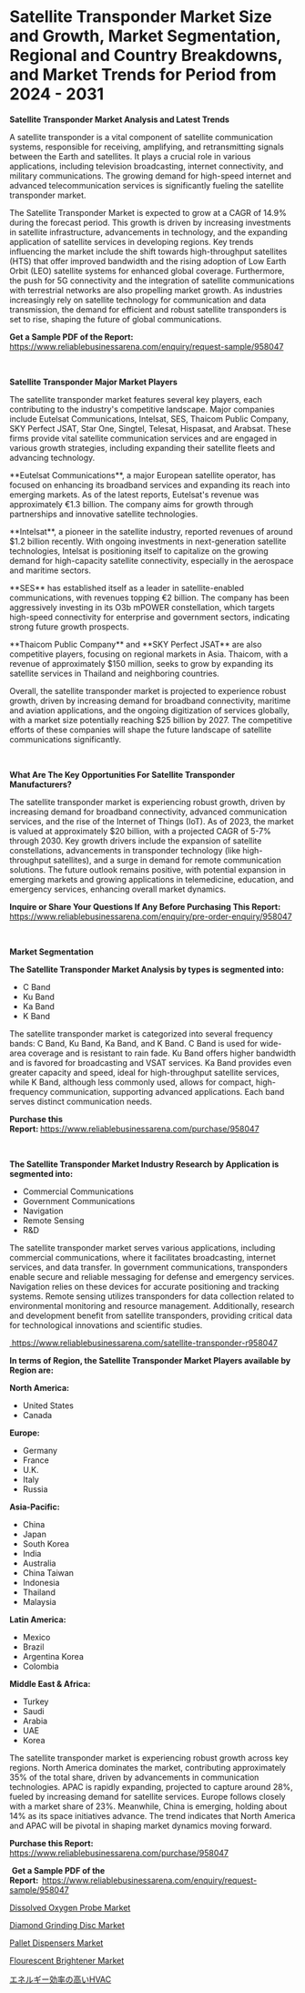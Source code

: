<p><h1>Satellite Transponder Market Size and Growth, Market Segmentation, Regional and Country Breakdowns, and Market Trends for Period from 2024 -  2031</h1></p><p><strong>Satellite Transponder Market Analysis and Latest Trends</strong></p>
<p><p>A satellite transponder is a vital component of satellite communication systems, responsible for receiving, amplifying, and retransmitting signals between the Earth and satellites. It plays a crucial role in various applications, including television broadcasting, internet connectivity, and military communications. The growing demand for high-speed internet and advanced telecommunication services is significantly fueling the satellite transponder market. </p><p>The Satellite Transponder Market is expected to grow at a CAGR of 14.9% during the forecast period. This growth is driven by increasing investments in satellite infrastructure, advancements in technology, and the expanding application of satellite services in developing regions. Key trends influencing the market include the shift towards high-throughput satellites (HTS) that offer improved bandwidth and the rising adoption of Low Earth Orbit (LEO) satellite systems for enhanced global coverage. Furthermore, the push for 5G connectivity and the integration of satellite communications with terrestrial networks are also propelling market growth. As industries increasingly rely on satellite technology for communication and data transmission, the demand for efficient and robust satellite transponders is set to rise, shaping the future of global communications.</p></p>
<p><strong>Get a Sample PDF of the Report:&nbsp;</strong> <a href="https://www.reliablebusinessarena.com/enquiry/request-sample/958047">https://www.reliablebusinessarena.com/enquiry/request-sample/958047</a></p>
<p>&nbsp;</p>
<p><strong>Satellite Transponder Major Market Players</strong></p>
<p><p>The satellite transponder market features several key players, each contributing to the industry's competitive landscape. Major companies include Eutelsat Communications, Intelsat, SES, Thaicom Public Company, SKY Perfect JSAT, Star One, Singtel, Telesat, Hispasat, and Arabsat. These firms provide vital satellite communication services and are engaged in various growth strategies, including expanding their satellite fleets and advancing technology.</p><p>**Eutelsat Communications**, a major European satellite operator, has focused on enhancing its broadband services and expanding its reach into emerging markets. As of the latest reports, Eutelsat's revenue was approximately €1.3 billion. The company aims for growth through partnerships and innovative satellite technologies.</p><p>**Intelsat**, a pioneer in the satellite industry, reported revenues of around $1.2 billion recently. With ongoing investments in next-generation satellite technologies, Intelsat is positioning itself to capitalize on the growing demand for high-capacity satellite connectivity, especially in the aerospace and maritime sectors.</p><p>**SES** has established itself as a leader in satellite-enabled communications, with revenues topping €2 billion. The company has been aggressively investing in its O3b mPOWER constellation, which targets high-speed connectivity for enterprise and government sectors, indicating strong future growth prospects.</p><p>**Thaicom Public Company** and **SKY Perfect JSAT** are also competitive players, focusing on regional markets in Asia. Thaicom, with a revenue of approximately $150 million, seeks to grow by expanding its satellite services in Thailand and neighboring countries.</p><p>Overall, the satellite transponder market is projected to experience robust growth, driven by increasing demand for broadband connectivity, maritime and aviation applications, and the ongoing digitization of services globally, with a market size potentially reaching $25 billion by 2027. The competitive efforts of these companies will shape the future landscape of satellite communications significantly.</p></p>
<p>&nbsp;</p>
<p><strong>What Are The Key Opportunities For Satellite Transponder Manufacturers?</strong></p>
<p><p>The satellite transponder market is experiencing robust growth, driven by increasing demand for broadband connectivity, advanced communication services, and the rise of the Internet of Things (IoT). As of 2023, the market is valued at approximately $20 billion, with a projected CAGR of 5-7% through 2030. Key growth drivers include the expansion of satellite constellations, advancements in transponder technology (like high-throughput satellites), and a surge in demand for remote communication solutions. The future outlook remains positive, with potential expansion in emerging markets and growing applications in telemedicine, education, and emergency services, enhancing overall market dynamics.</p></p>
<p><strong>Inquire or Share Your Questions If Any Before Purchasing This Report:</strong> <a href="https://www.reliablebusinessarena.com/enquiry/pre-order-enquiry/958047">https://www.reliablebusinessarena.com/enquiry/pre-order-enquiry/958047</a></p>
<p>&nbsp;</p>
<p><strong>Market Segmentation</strong></p>
<p><strong>The Satellite Transponder Market Analysis by types is segmented into:</strong></p>
<p><ul><li>C Band</li><li>Ku Band</li><li>Ka Band</li><li>K Band</li></ul></p>
<p><p>The satellite transponder market is categorized into several frequency bands: C Band, Ku Band, Ka Band, and K Band. C Band is used for wide-area coverage and is resistant to rain fade. Ku Band offers higher bandwidth and is favored for broadcasting and VSAT services. Ka Band provides even greater capacity and speed, ideal for high-throughput satellite services, while K Band, although less commonly used, allows for compact, high-frequency communication, supporting advanced applications. Each band serves distinct communication needs.</p></p>
<p><strong>Purchase this Report:&nbsp;</strong><a href="https://www.reliablebusinessarena.com/purchase/958047">https://www.reliablebusinessarena.com/purchase/958047</a></p>
<p>&nbsp;</p>
<p><strong>The Satellite Transponder Market Industry Research by Application is segmented into:</strong></p>
<p><ul><li>Commercial Communications</li><li>Government Communications</li><li>Navigation</li><li>Remote Sensing</li><li>R&D</li></ul></p>
<p><p>The satellite transponder market serves various applications, including commercial communications, where it facilitates broadcasting, internet services, and data transfer. In government communications, transponders enable secure and reliable messaging for defense and emergency services. Navigation relies on these devices for accurate positioning and tracking systems. Remote sensing utilizes transponders for data collection related to environmental monitoring and resource management. Additionally, research and development benefit from satellite transponders, providing critical data for technological innovations and scientific studies.</p></p>
<p><a href="https://www.reliablebusinessarena.com/satellite-transponder-r958047">&nbsp;https://www.reliablebusinessarena.com/satellite-transponder-r958047</a></p>
<p><strong>In terms of Region, the Satellite Transponder Market Players available by Region are:</strong></p>
<p>
    <p> <strong> North America: </strong>
        <ul>
            <li>United States</li>
            <li>Canada</li>
        </ul>
        </p> 
    <p> <strong> Europe: </strong>
        <ul>
            <li>Germany</li>
            <li>France</li>
            <li>U.K.</li>
            <li>Italy</li>
            <li>Russia</li>
        </ul>
        </p> 
    <p> <strong> Asia-Pacific: </strong>
        <ul>
            <li>China</li>
            <li>Japan</li>
            <li>South Korea</li>
            <li>India</li>
            <li>Australia</li>
            <li>China Taiwan</li>
            <li>Indonesia</li>
            <li>Thailand</li>
            <li>Malaysia</li>
        </ul>
        </p> 
    <p> <strong> Latin America: </strong>
        <ul>
            <li>Mexico</li>
            <li>Brazil</li>
            <li>Argentina Korea</li>
            <li>Colombia</li>
        </ul>
        </p> 
    <p> <strong> Middle East & Africa: </strong>
        <ul>
            <li>Turkey</li>
            <li>Saudi</li>
            <li>Arabia</li>
            <li>UAE</li>
            <li>Korea</li>
        </ul>
    </p>
    </p>
<p><p>The satellite transponder market is experiencing robust growth across key regions. North America dominates the market, contributing approximately 35% of the total share, driven by advancements in communication technologies. APAC is rapidly expanding, projected to capture around 28%, fueled by increasing demand for satellite services. Europe follows closely with a market share of 23%. Meanwhile, China is emerging, holding about 14% as its space initiatives advance. The trend indicates that North America and APAC will be pivotal in shaping market dynamics moving forward.</p></p>
<p><strong>Purchase this Report: </strong><a href="https://www.reliablebusinessarena.com/purchase/958047">https://www.reliablebusinessarena.com/purchase/958047</a></p>
<p>&nbsp;<strong>Get a Sample PDF of the Report:&nbsp;&nbsp;</strong><a href="https://www.reliablebusinessarena.com/enquiry/request-sample/958047">https://www.reliablebusinessarena.com/enquiry/request-sample/958047</a></p>
<p><strong></strong></p>
<p><p><a href="https://www.linkedin.com/pulse/insights-dissolved-oxygen-probe-market-share-competitive-q59te?trackingId=FUglwwEvRNqSUc4aRS2qQw%3D%3D">Dissolved Oxygen Probe Market</a></p><p><a href="https://medium.com/@laishakutch/the-growth-of-the-diamond-grinding-disc-market-has-been-significant-driven-by-various-critical-5041aa59cb2e">Diamond Grinding Disc Market</a></p><p><a href="https://www.linkedin.com/pulse/global-pallet-dispensers-market-focus-application-end-use-ahoge?trackingId=Le%2FJne7vSWy3QYqBSEf5jg%3D%3D">Pallet Dispensers Market</a></p><p><a href="https://issuu.com/reportprime-2/docs/flourescent-brightener-market-size-_1c5e886ec1ed62">Flourescent Brightener Market</a></p><p><a href="https://medium.com/@vvjajdat22/energy-efficient-hvac-market-%E3%81%AF-%E3%82%B3%E3%82%B9%E3%83%88%E7%AE%A1%E7%90%86%E3%81%A8%E5%8A%B9%E7%8E%87%E5%90%91%E4%B8%8A%E3%82%92%E5%84%AA%E5%85%88%E3%81%97%E3%81%BE%E3%81%99-%E3%81%95%E3%82%89%E3%81%AB-%E5%A0%B1%E5%91%8A%E6%9B%B8%E3%81%AF%E5%B8%82%E5%A0%B4%E3%81%AE%E9%9C%80%E8%A6%81%E9%9D%A2%E3%81%A8%E4%BE%9B%E7%B5%A6%E9%9D%A2%E3%81%AE%E4%B8%A1%E6%96%B9%E3%82%92%E3%82%AB%E3%83%90%E3%83%BC%E3%81%97%E3%81%A6%E3%81%84%E3%81%BE%E3%81%99-energy-efficient-dcc338dc7b8f">エネルギー効率の高いHVAC</a></p></p>